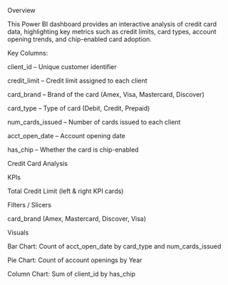 Overview

This Power BI dashboard provides an interactive analysis of credit card data, highlighting key metrics such as credit limits, card types, account opening trends, and chip-enabled card adoption.

Key Columns:

client_id – Unique customer identifier

credit_limit – Credit limit assigned to each client

card_brand – Brand of the card (Amex, Visa, Mastercard, Discover)

card_type – Type of card (Debit, Credit, Prepaid)

num_cards_issued – Number of cards issued to each client

acct_open_date – Account opening date

has_chip – Whether the card is chip-enabled

Credit Card Analysis 

KPIs

Total Credit Limit (left & right KPI cards)

Filters / Slicers

card_brand (Amex, Mastercard, Discover, Visa)

Visuals

Bar Chart: Count of acct_open_date by card_type and num_cards_issued

Pie Chart: Count of account openings by Year

Column Chart: Sum of client_id by has_chip
